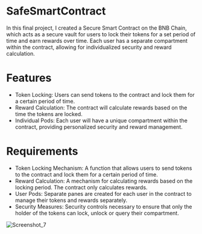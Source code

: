 # SafeSmartContract
 
In this final project, I created a Secure Smart Contract on the BNB Chain, which acts as a secure vault for users to lock their tokens for a set period of time and earn rewards over time. 
Each user has a separate compartment within the contract, allowing for individualized security and reward calculation.
# Features
* Token Locking: Users can send tokens to the contract and lock them for a certain period of time.
* Reward Calculation: The contract will calculate rewards based on the time the tokens are locked.
* Individual Pods: Each user will have a unique compartment within the contract, providing personalized security and reward management.
# Requirements
* Token Locking Mechanism: A function that allows users to send tokens to the contract and lock them for a certain period of time.
* Reward Calculation: A mechanism for calculating rewards based on the locking period. The contract only calculates rewards.
* User Pods: Separate panes are created for each user in the contract to manage their tokens and rewards separately.
* Security Measures: Security controls necessary to ensure that only the holder of the tokens can lock, unlock or query their compartment.

![Screenshot_7](https://github.com/cptmfs/SafeSmartContract/assets/83764485/6a57692a-1900-4ab7-bb94-3548f9be9d2d)
